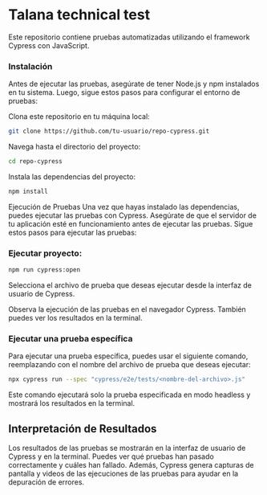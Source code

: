 # Talana technical test
Este repositorio contiene pruebas automatizadas utilizando el framework Cypress con JavaScript. 

### Instalación ###
Antes de ejecutar las pruebas, asegúrate de tener Node.js y npm instalados en tu sistema. Luego, sigue estos pasos para configurar el entorno de pruebas:

Clona este repositorio en tu máquina local:

 ```bash
git clone https://github.com/tu-usuario/repo-cypress.git
 ```

Navega hasta el directorio del proyecto:


 ```bash
cd repo-cypress
 ```

Instala las dependencias del proyecto:

 ```bash
npm install
 ```

Ejecución de Pruebas
Una vez que hayas instalado las dependencias, puedes ejecutar las pruebas con Cypress. Asegúrate de que el servidor de tu aplicación esté en funcionamiento antes de ejecutar las pruebas. Sigue estos pasos para ejecutar las pruebas:

### Ejecutar proyecto: ###

 ```bash
npm run cypress:open
 ```

Selecciona el archivo de prueba que deseas ejecutar desde la interfaz de usuario de Cypress.

Observa la ejecución de las pruebas en el navegador Cypress. También puedes ver los resultados en la terminal.

### Ejecutar una prueba específica ###
Para ejecutar una prueba específica, puedes usar el siguiente comando, reemplazando <nombre-del-archivo> con el nombre del archivo de prueba que deseas ejecutar:

 ```bash
npx cypress run --spec "cypress/e2e/tests/<nombre-del-archivo>.js"
 ```
Este comando ejecutará solo la prueba especificada en modo headless y mostrará los resultados en la terminal.

## Interpretación de Resultados ##
Los resultados de las pruebas se mostrarán en la interfaz de usuario de Cypress y en la terminal. Puedes ver qué pruebas han pasado correctamente y cuáles han fallado. Además, Cypress genera capturas de pantalla y videos de las ejecuciones de las pruebas para ayudar en la depuración de errores.

